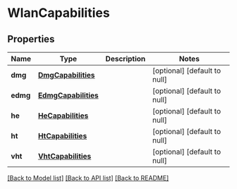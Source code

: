# WlanCapabilities
## Properties

Name | Type | Description | Notes
------------ | ------------- | ------------- | -------------
**dmg** | [**DmgCapabilities**](DmgCapabilities.md) |  | [optional] [default to null]
**edmg** | [**EdmgCapabilities**](EdmgCapabilities.md) |  | [optional] [default to null]
**he** | [**HeCapabilities**](HeCapabilities.md) |  | [optional] [default to null]
**ht** | [**HtCapabilities**](HtCapabilities.md) |  | [optional] [default to null]
**vht** | [**VhtCapabilities**](VhtCapabilities.md) |  | [optional] [default to null]

[[Back to Model list]](../README.md#documentation-for-models) [[Back to API list]](../README.md#documentation-for-api-endpoints) [[Back to README]](../README.md)

